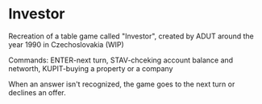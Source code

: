 # Investor
Recreation of a table game called "Investor", created by ADUT around the year 1990 in Czechoslovakia (WIP)

Commands: ENTER-next turn, STAV-chceking account balance and networth, KUPIT-buying a property or a company

When an answer isn't recognized, the game goes to the next turn or declines an offer.
